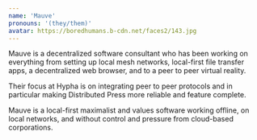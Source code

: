 ```yaml
---
name: 'Mauve'
pronouns: '(they/them)'
avatar: https://boredhumans.b-cdn.net/faces2/143.jpg
---
```

Mauve is a decentralized software consultant who has been working on everything from setting up local mesh networks, local-first file transfer apps, a decentralized web browser, and to a peer to peer virtual reality.

Their focus at Hypha is on integrating peer to peer protocols and in particular making Distributed Press more reliable and feature complete.
      
Mauve is a local-first maximalist and values software working offline, on local networks, and without control and pressure from cloud-based corporations.
      